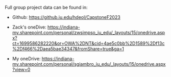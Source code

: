 Full group project data can be found in:

  - Github:
            https://github.iu.edu/hdeol/CapstoneF2023

  - Zack's oneDive:
            https://indiana-my.sharepoint.com/personal/zwsimpso_iu_edu/_layouts/15/onedrive.aspx?ct=1699586282220&or=OWA%2DNT&cid=4ae5c0bb%2D1589%2Df13c%2Df466%2Daea5bae34347&fromShare=true&ga=1

  - My oneDrive:
            https://indiana-my.sharepoint.com/personal/sgiambro_iu_edu/_layouts/15/onedrive.aspx?view=0

